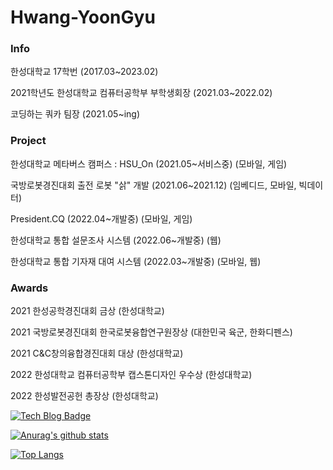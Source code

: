 # Hwang-YoonGyu

### Info

한성대학교 17학번  (2017.03~2023.02)  

2021학년도 한성대학교 컴퓨터공학부 부학생회장 (2021.03~2022.02)

코딩하는 쿼카 팀장 (2021.05~ing)  

  

### Project

한성대학교 메타버스 캠퍼스 : HSU_On (2021.05~서비스중)  (모바일, 게임)    

국방로봇경진대회 출전 로봇 "삵" 개발 (2021.06~2021.12)  (임베디드, 모바일, 빅데이터)    

President.CQ (2022.04~개발중)  (모바일, 게임)    

한성대학교 통합 설문조사 시스템 (2022.06~개발중)  (웹)    

한성대학교 통합 기자재 대여 시스템 (2022.03~개발중)  (모바일, 웹)    

   

### Awards

2021 한성공학경진대회 금상 (한성대학교)  

2021 국방로봇경진대회 한국로봇융합연구원장상 (대한민국 육군, 한화디펜스)  

2021 C&C창의융합경진대회 대상 (한성대학교)  

2022 한성대학교 컴퓨터공학부 캡스톤디자인 우수상 (한성대학교)  

2022 한성발전공헌 총장상 (한성대학교)  

  



[![Tech Blog Badge](http://img.shields.io/badge/-Tech%20blog-black?style=flat-square&logo=tistory&link=https://dequista.tistory.com/)](http://dequista.tistory.com/)

[![Anurag's github stats](https://github-readme-stats.vercel.app/api?username=Hwang-YoonGyu&theme=radical&show_icons=true)](https://github.com/anuraghazra/github-readme-stats)

[![Top Langs](https://github-readme-stats.vercel.app/api/top-langs/?username=Hwang-YoonGyu&langs_count=8&&theme=radical&show_icons=true)](https://github.com/anuraghazra/github-readme-stats)
